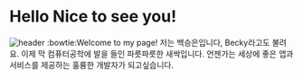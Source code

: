 # Hello Nice to see you! 
![header](https://Seungeun-Baek.vercel.app/api?text=Seungeun&animation=fadeIn)
:bowtie:Welcome to my page! 
 저는 백승은입니다, Becky라고도 불려요. 이제 막 컴퓨터공학에 발을 들인 파릇파릇한 새싹입니다. 언젠가는 세상에 좋은 앱과 서비스를 제공하는 훌륭한 개발자가 되고싶습니다. 
